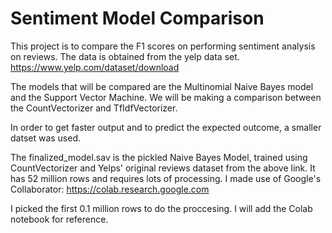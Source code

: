 # Sentiment Model Comparison
This project is to compare the F1 scores on performing sentiment analysis on reviews. The data is obtained from the yelp data set.
https://www.yelp.com/dataset/download

The models that will be compared are the Multinomial Naive Bayes model and the Support Vector Machine. We will be making a comparison between the CountVectorizer and TfIdfVectorizer.

In order to get faster output and to predict the expected outcome, a smaller datset was used.

The finalized_model.sav is the pickled Naive Bayes Model, trained using CountVectorizer and Yelps' original reviews dataset from the above link. It has 52 million rows and requires lots of processing. I made use of Google's Collaborator: https://colab.research.google.com

I picked the first 0.1 million rows to do the proccesing. I will add the Colab notebook for reference.
